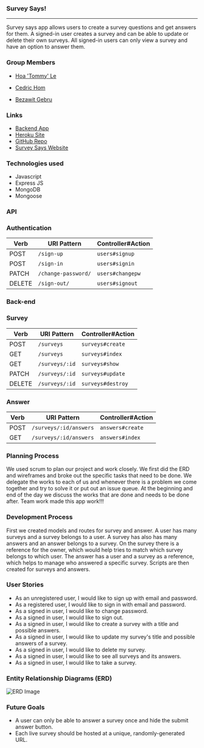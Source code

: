 ### Survey Says!

----

Survey says app allows users to create a survey questions and get answers for them. A signed-in user creates a survey and can be able to update or delete their own surveys. All signed-in users can only view a survey and have an option to answer them.

### Group Members
* [Hoa 'Tommy' Le](https://github.com/Tommyle90)

* [Cedric Hom](https://github.com/cedis81)

* [Bezawit Gebru](https://github.com/bbgweb)


### Links
* [Backend App](https://github.com/cedis81/surveysays-backend)
* [Heroku Site](https://stormy-beyond-55396.herokuapp.com/)
* [GitHub Repo](https://github.com/Tommyle90/surverysays-frontend)
* [Survey Says Website](https://Tommyle90.github.io/surverysays-frontend)


### Technologies used
- Javascript
- Express JS
- MongoDB
- Mongoose


### API
### Authentication

| Verb   | URI Pattern            | Controller#Action |
|--------|------------------------|-------------------|
| POST   | `/sign-up`             | `users#signup`    |
| POST   | `/sign-in`             | `users#signin`    |
| PATCH  | `/change-password/` | `users#changepw`  |
| DELETE | `/sign-out/`        | `users#signout`   |

### Back-end
### Survey


| Verb   | URI Pattern            | Controller#Action |
|--------|------------------------|-------------------|
| POST   | `/surveys`             | `surveys#create`  |
| GET    |  `/surveys`            |  `surveys#index`  |
| GET    |  `/surveys/:id`        |  `surveys#show`   |
| PATCH  | `/surveys/:id`         | `surveys#update`  |
| DELETE | `/surveys/:id`         | `surveys#destroy` |

### Answer


| Verb   | URI Pattern            | Controller#Action |
|--------|------------------------|-------------------|
| POST   | `/surveys/:id/answers`              | `answers#create`  |
| GET    | `/surveys/:id/answers`              |  `answers#index`  |

### Planning Process
We used scrum to plan our project and work closely. We first did the ERD and wireframes and broke out the specific tasks that need to be done. We delegate the works to each of us and whenever there is a problem we come together and try to solve it or put out an issue queue. At the beginning and end of the day we discuss the works that are done and needs to be done after. Team work made this app work!!!

### Development Process
First we created models and routes for survey and answer. A user has many surveys and a survey belongs to a user. A survey has also has many answers and an answer belongs to a survey. On the survey there is a reference for the owner, which would help tries to match which survey belongs to which user. The answer has a user and a survey as a reference, which helps to manage who answered a specific survey. Scripts are then created for surveys and answers.



### User Stories

- As an unregistered user, I would like to sign up with email and password.
- As a registered user, I would like to sign in with email and password.
- As a signed in user, I would like to change password.
- As a signed in user, I would like to sign out.
- As a signed in user, I would like to create a survey with a title and possible answers.
- As a signed in user, I would like to update my survey's title and possible answers of a survey.
- As a signed in user, I would like to delete my survey.
- As a signed in user, I would like to see all surveys and its answers.
- As a signed in user, I would like to take a survey.


### Entity Relationship Diagrams (ERD)
![ERD Image](https://i.imgur.com/xfgq7Gd.jpg)


### Future Goals
- A user can only be able to answer a survey once and hide the submit answer button.
- Each live survey should be hosted at a unique, randomly-generated URL.
